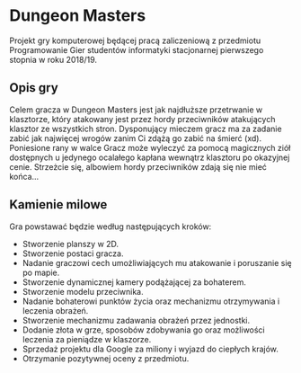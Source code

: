 # Dungeon Masters
Projekt gry komputerowej będącej pracą zaliczeniową z przedmiotu Programowanie Gier studentów informatyki stacjonarnej pierwszego stopnia w roku 2018/19.


## Opis gry

Celem gracza w Dungeon Masters jest jak najdłuższe przetrwanie w klasztorze, który atakowany jest przez hordy przeciwników atakujących klasztor ze wszystkich stron. Dysponujący mieczem gracz ma za zadanie zabić jak najwięcej wrogów zanim Ci zdążą go zabić na śmierć (xd). Poniesione rany w walce Gracz może wyleczyć za pomocą magicznych ziół dostępnych u jedynego ocalałego kapłana wewnątrz klasztoru po okazyjnej cenie. Strzeżcie się, albowiem hordy przeciwników zdają się nie mieć końca...

## Kamienie milowe

Gra powstawać będzie według następujących kroków:

- Stworzenie planszy w 2D.
- Stworzenie postaci gracza.
- Nadanie graczowi cech umożliwiających mu atakowanie i poruszanie się po mapie.
- Stworzenie dynamicznej kamery podążającej za bohaterem.
- Stworzenie modelu przeciwnika.
- Nadanie bohaterowi punktów życia oraz mechanizmu otrzymywania i leczenia obrażeń.
- Stworzenie mechanizmu zadawania obrażeń przez jednostki. 
- Dodanie złota w grze, sposobów zdobywania go oraz możliwości leczenia za pieniądze w klaszorze.
- Sprzedaż projektu dla Google za miliony i wyjazd do ciepłych krajów.
- Otrzymanie pozytywnej oceny z przedmiotu.